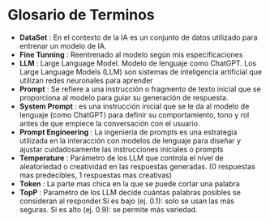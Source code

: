 # Glosario de Terminos

* **DataSet** : En el contexto de la IA es un conjunto de datos utilizado para entrenar un modelo de IA.
* **Fine Tunning** : Reentrenado al modelo según mis especificaciones  
* **LLM** : Large Language Model. Modelo de lenguaje como ChatGPT. Los Large Language Models (LLM) son sistemas de inteligencia artificial que utilizan redes neuronales para aprender
* **Prompt** : Se refiere a una instrucción o fragmento de texto inicial que se proporciona al modelo para guiar su generación de respuesta.
* **System Prompt** : es una instrucción inicial que se le da al modelo de lenguaje (como ChatGPT) para definir su comportamiento, tono y rol antes de que empiece la conversación con el usuario.
* **Prompt Engineering** : La ingeniería de prompts es una estrategia utilizada en la interacción con modelos de lenguaje para diseñar y ajustar cuidadosamente las instrucciones iniciales o prompts
* **Temperature** : Parámetro de los LLM que controla el nivel de aleatoriedad o creatividad en las respuestas generadas. (0 respuestas mas predecibles, 1 respuestas mas creativas)
* **Token** : La parte mas chica en la que se puede cortar una palabra
* **TopP** : Parametro de los LLM decide cuántas palabras posibles se consideran al responder.Si es bajo (ej. 0.1): solo se usan las más seguras. Si es alto (ej. 0.9): se permite más variedad.
